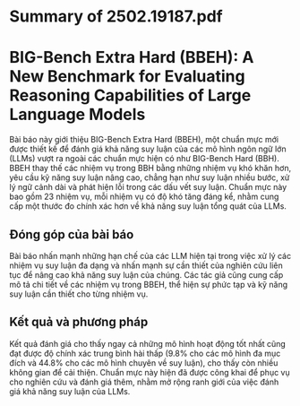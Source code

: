 # Summary of 2502.19187.pdf

# BIG-Bench Extra Hard (BBEH): A New Benchmark for Evaluating Reasoning Capabilities of Large Language Models

Bài báo này giới thiệu BIG-Bench Extra Hard (BBEH), một chuẩn mực mới được thiết kế để đánh giá khả năng suy luận của các mô hình ngôn ngữ lớn (LLMs) vượt ra ngoài các chuẩn mực hiện có như BIG-Bench Hard (BBH). BBEH thay thế các nhiệm vụ trong BBH bằng những nhiệm vụ khó khăn hơn, yêu cầu kỹ năng suy luận nâng cao, chẳng hạn như suy luận nhiều bước, xử lý ngữ cảnh dài và phát hiện lỗi trong các dấu vết suy luận. Chuẩn mực này bao gồm 23 nhiệm vụ, mỗi nhiệm vụ có độ khó tăng đáng kể, nhằm cung cấp một thước đo chính xác hơn về khả năng suy luận tổng quát của LLMs.

## Đóng góp của bài báo

Bài báo nhấn mạnh những hạn chế của các LLM hiện tại trong việc xử lý các nhiệm vụ suy luận đa dạng và nhấn mạnh sự cần thiết của nghiên cứu liên tục để nâng cao khả năng suy luận của chúng. Các tác giả cũng cung cấp mô tả chi tiết về các nhiệm vụ trong BBEH, thể hiện sự phức tạp và kỹ năng suy luận cần thiết cho từng nhiệm vụ.

## Kết quả và phương pháp

Kết quả đánh giá cho thấy ngay cả những mô hình hoạt động tốt nhất cũng đạt được độ chính xác trung bình hài thấp (9.8% cho các mô hình đa mục đích và 44.8% cho các mô hình chuyên về suy luận), cho thấy còn nhiều không gian để cải thiện. Chuẩn mực này hiện đã được công khai để phục vụ cho nghiên cứu và đánh giá thêm, nhằm mở rộng ranh giới của việc đánh giá khả năng suy luận của LLMs.
